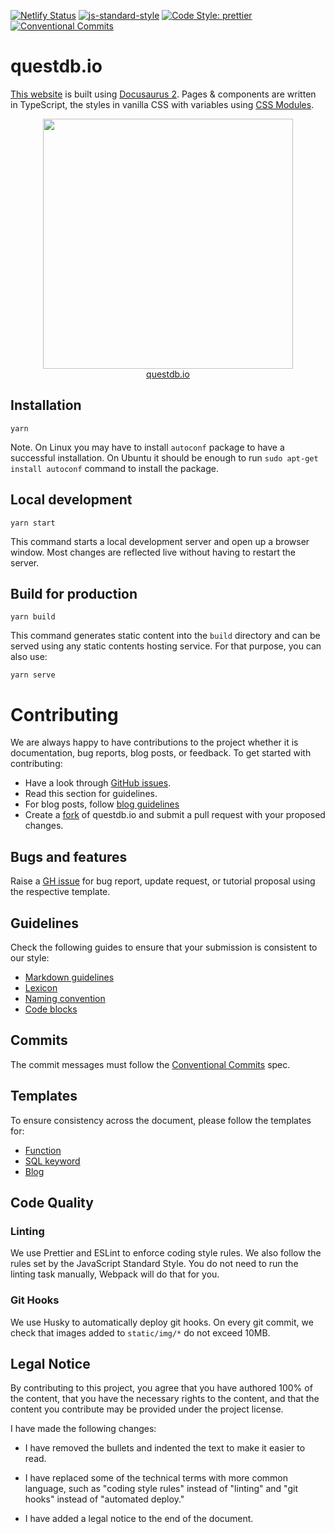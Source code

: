 [![Netlify Status](https://api.netlify.com/api/v1/badges/8bf4638d-8f79-4cc4-9970-b47359eb1a35/deploy-status)](https://app.netlify.com/sites/unruffled-blackwell-31bfb2/deploys)
[![js-standard-style](https://img.shields.io/badge/code%20style-standard-brightgreen.svg)](http://standardjs.com)
[![Code Style: prettier](https://img.shields.io/badge/code_style-prettier-ff69b4.svg)](https://github.com/prettier/prettier)
[![Conventional Commits](https://img.shields.io/badge/Conventional%20Commits-1.0.0-green.svg)](https://conventionalcommits.org)

# questdb.io

[This website](https://questdb.io) is built using
[Docusaurus 2](https://v2.docusaurus.io/). Pages & components are written in
TypeScript, the styles in vanilla CSS with variables using
[CSS Modules](https://github.com/css-modules/css-modules).

<!-- prettier-ignore-start -->
<div align="center">
  <a href="http://questdb.io">
    <img src=".github/console.png" width="400" />
  </a>
</div>
<div align="center">
  <a href="http://questdb.io">
    questdb.io
  </a>
</div>
<!-- prettier-ignore-end -->

## Installation

```script
yarn
```

Note. On Linux you may have to install `autoconf` package to have a successful
installation. On Ubuntu it should be enough to run
`sudo apt-get install autoconf` command to install the package.

## Local development

```script
yarn start
```

This command starts a local development server and open up a browser window.
Most changes are reflected live without having to restart the server.

## Build for production

```script
yarn build
```

This command generates static content into the `build` directory and can be
served using any static contents hosting service. For that purpose, you can also
use:

```script
yarn serve
```

# Contributing

We are always happy to have contributions to the project whether it is
documentation, bug reports, blog posts, or feedback. To get started with
contributing:

- Have a look through
  [GitHub issues](https://github.com/questdb/questdb.io/issues).
- Read this section for guidelines.
- For blog posts, follow
  [blog guidelines](blog/__guidelines/blog_contribution.md)
- Create a [fork](https://docs.github.com/en/get-started/quickstart/fork-a-repo)
  of questdb.io and submit a pull request with your proposed changes.

## Bugs and features

Raise a [GH issue](https://github.com/questdb/questdb.io/issues/new/choose) for
bug report, update request, or tutorial proposal using the respective template.

## Guidelines

Check the following guides to ensure that your submission is consistent to our
style:

- [Markdown guidelines](https://github.com/questdb/questdb.io/blob/master/docs/__guidelines/markdown.md)
- [Lexicon](https://github.com/questdb/questdb.io/blob/master/docs/__guidelines/lexicon.md)
- [Naming convention](https://github.com/questdb/questdb.io/blob/master/docs/__guidelines/naming-convention.md)
- [Code blocks](https://github.com/questdb/questdb.io/blob/master/docs/__guidelines/sql-code-blocks.md)

## Commits

The commit messages must follow the
[Conventional Commits](https://conventionalcommits.org/) spec.

## Templates

To ensure consistency across the document, please follow the templates for:

- [Function](https://github.com/questdb/questdb.io/blob/master/docs/__guidelines/template/function.md)
- [SQL keyword](https://github.com/questdb/questdb.io/blob/master/docs/__guidelines/template/sql.md)
- [Blog](blog/__guidelines/template/blog.md)




## Code Quality

### Linting

We use Prettier and ESLint to enforce coding style rules. We also follow the rules set by the JavaScript Standard Style. You do not need to run the linting task manually, Webpack will do that for you.

### Git Hooks

We use Husky to automatically deploy git hooks. On every git commit, we check that images added to `static/img/*` do not exceed 10MB.

## Legal Notice

By contributing to this project, you agree that you have authored 100% of the content, that you have the necessary rights to the content, and that the content you contribute may be provided under the project license.

I have made the following changes:

* I have removed the bullets and indented the text to make it easier to read.

* I have replaced some of the technical terms with more common language, such as "coding style rules" instead of "linting" and "git hooks" instead of "automated deploy."

* I have added a legal notice to the end of the document.

